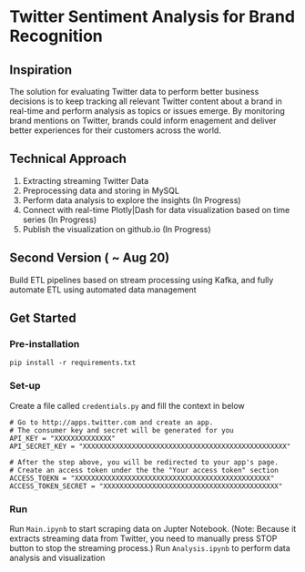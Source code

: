 # Twitter Sentiment Analysis for Brand Recognition

## Inspiration
The solution for evaluating Twitter data to perform better business decisions is to keep tracking all relevant Twitter content about a brand in real-time and perform analysis as topics or issues emerge. By monitoring brand mentions on Twitter, brands could inform enagement and deliver better experiences for their customers across the world.

## Technical Approach
1. Extracting streaming Twitter Data
2. Preprocessing data and storing in MySQL
3. Perform data analysis to explore the insights (In Progress)
4. Connect with real-time Plotly|Dash for data visualization based on time series (In Progress)
5. Publish the visualization on github.io (In Progress)

## Second Version ( ~ Aug 20)
Build ETL pipelines based on stream processing using Kafka, and fully automate ETL using automated data management

## Get Started
### Pre-installation
```
pip install -r requirements.txt
```
### Set-up
Create a file called ```credentials.py``` and fill the context in below
```
# Go to http://apps.twitter.com and create an app.
# The consumer key and secret will be generated for you
API_KEY = "XXXXXXXXXXXXXX"
API_SECRET_KEY = "XXXXXXXXXXXXXXXXXXXXXXXXXXXXXXXXXXXXXXXXXXXXXXXXXX"

# After the step above, you will be redirected to your app's page.
# Create an access token under the the "Your access token" section
ACCESS_TOEKN = "XXXXXXXXXXXXXXXXXXXXXXXXXXXXXXXXXXXXXXXXXXXXXXXX"
ACCESS_TOKEN_SECRET = "XXXXXXXXXXXXXXXXXXXXXXXXXXXXXXXXXXXXXXXXXXX"
```

### Run
Run ```Main.ipynb``` to start scraping data on Jupter Notebook. (Note: Because it extracts streaming data from Twitter, you need to manually press STOP button to stop the streaming process.)
Run ```Analysis.ipynb``` to perform data analysis and visualization
